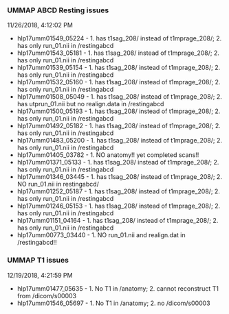 ### UMMAP ABCD Resting issues
11/26/2018, 4:12:02 PM
- hlp17umm01549_05224 - 1. has t1sag_208/ instead of t1mprage_208/; 2. has only run_01.nii in /restingabcd
- hlp17umm01543_05181 - 1. has t1sag_208/ instead of t1mprage_208/; 2. has only run_01.nii in /restingabcd
- hlp17umm01539_05154 - 1. has t1sag_208/ instead of t1mprage_208/; 2. has only run_01.nii in /restingabcd
- hlp17umm01532_05160 - 1. has t1sag_208/ instead of t1mprage_208/; 2. has only run_01.nii in /restingabcd
- hlp17umm01508_05049 - 1. has t1sag_208/ instead of t1mprage_208/; 2. has utprun_01.nii but no realign.data in /restingabcd
- hlp17umm01500_05193 - 1. has t1sag_208/ instead of t1mprage_208/; 2. has only run_01.nii in /restingabcd
- hlp17umm01492_05182 - 1. has t1sag_208/ instead of t1mprage_208/; 2. has only run_01.nii in /restingabcd
- hlp17umm01483_05200 - 1. has t1sag_208/ instead of t1mprage_208/; 2. has only run_01.nii in /restingabcd
- hlp17umm01405_03782 - 1. NO anatomy!! yet completed scans!!
- hlp17umm01371_05133 - 1. has t1sag_208/ instead of t1mprage_208/; 2. has only run_01.nii in /restingabcd
- hlp17umm01346_03445 - 1. has t1sag_208/ instead of t1mprage_208/; 2. NO run_01.nii in restingabcd/
- hlp17umm01252_05187 - 1. has t1sag_208/ instead of t1mprage_208/; 2. has only run_01.nii in /restingabcd
- hlp17umm01246_05153 - 1. has t1sag_208/ instead of t1mprage_208/; 2. has only run_01.nii in /restingabcd
- hlp17umm01151_04164 - 1. has t1sag_208/ instead of t1mprage_208/; 2. has only run_01.nii in /restingabcd
- hlp17umm00773_03440 - 1. NO run_01.nii and realign.dat in /restingabcd!!

### UMMAP T1 issues
12/19/2018, 4:21:59 PM
- hlp17umm01477_05635 - 1. No T1 in /anatomy; 2. cannot reconstruct T1 from /dicom/s00003
- hlp17umm01546_05697 - 1. No T1 in /anatomy; 2. no /dicom/s00003
